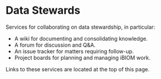 # Data Stewards

Services for collaborating on data stewardship, in particular:
- A wiki for documenting and consolidating knowledge.
- A forum for discussion and Q&A.
- An issue tracker for matters requiring follow-up.
- Project boards for planning and managing iBIOM work.

Links to these services are located at the top of this page.
